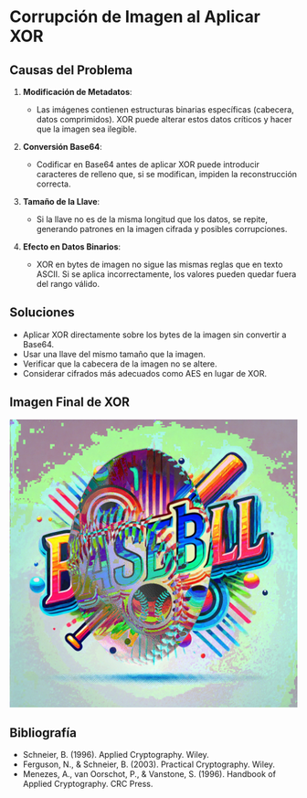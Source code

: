 # Corrupción de Imagen al Aplicar XOR


## Causas del Problema
1. **Modificación de Metadatos**: 
   - Las imágenes contienen estructuras binarias específicas (cabecera, datos comprimidos). XOR puede alterar estos datos críticos y hacer que la imagen sea ilegible.

2. **Conversión Base64**:
   - Codificar en Base64 antes de aplicar XOR puede introducir caracteres de relleno que, si se modifican, impiden la reconstrucción correcta.

3. **Tamaño de la Llave**:
   - Si la llave no es de la misma longitud que los datos, se repite, generando patrones en la imagen cifrada y posibles corrupciones.

4. **Efecto en Datos Binarios**:
   - XOR en bytes de imagen no sigue las mismas reglas que en texto ASCII. Si se aplica incorrectamente, los valores pueden quedar fuera del rango válido.

## Soluciones
- Aplicar XOR directamente sobre los bytes de la imagen sin convertir a Base64.
- Usar una llave del mismo tamaño que la imagen.
- Verificar que la cabecera de la imagen no se altere.
- Considerar cifrados más adecuados como AES en lugar de XOR.

## Imagen Final de XOR
![Imagen Final](https://github.com/ManuelR11/CIFRADO_DE_INFORMACION/blob/6019b978211252fdcb33dabddcac0bbb409d53ec/Laboratorio_2B/imagen_xor.png "Imagen Final")

## Bibliografía
- Schneier, B. (1996). Applied Cryptography. Wiley.
- Ferguson, N., & Schneier, B. (2003). Practical Cryptography. Wiley.
- Menezes, A., van Oorschot, P., & Vanstone, S. (1996). Handbook of Applied Cryptography. CRC Press.

